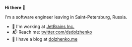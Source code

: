 **Hi there 👋**

I'm a software engineer leaving in Saint-Petersburg, Russia.

- 🏡 I'm working at [JetBrains Inc.](https://jetbrains.com)
- 📬 Reach me: [twitter.com/dsdolzhenko](https://twitter.com/dsdolzhenko)
- 📒 I have a blog at [dolzhenko.me](https://dolzhenko.me)
